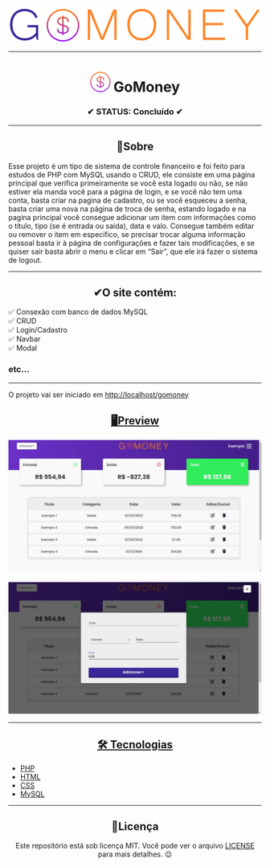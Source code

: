 <div align="center">
  <img width="700" src="./public/imgs/logo.png">
</div>

---

<h1 align="center"><img width="40" src="./public/imgs/logo_icon.png" /> GoMoney</h1>

<h3 align="center">✔ STATUS: Concluído ✔</h3>

---

<h2 align="center">📖Sobre</h2>

<p align="left">Esse projeto é um tipo de sistema de controle financeiro e foi feito para estudos de PHP com MySQL usando o CRUD, ele consiste em uma página principal que verifica primeiramente se você esta logado ou não, se não estiver ela manda você para a página de login, e se você não tem uma conta, basta criar na pagina de cadastro, ou se você esqueceu a senha, basta criar uma nova na página de troca de senha, estando logado e na pagina principal você consegue adicionar um item com informações como o título, tipo (se é entrada ou saída), data e valo. Consegue também editar ou remover o item em específico, se precisar trocar alguma informação pessoal basta ir à página de configurações e fazer tais modificações, e se quiser sair basta abrir o menu e clicar em “Sair”, que ele irá fazer o sistema de logout.</p>

---

<h2 align="center">✔O site contém:</h2>

✅ Consexão com banco de dados MySQL<br>
✅ CRUD<br>
✅ Login/Cadastro<br>
✅ Navbar<br>
✅ Modal<br>
### etc...
---

<p>O projeto vai ser iniciado em <a target="_blank" href='http://localhost/gomoney/'>http://localhost/gomoney</p>

<h2 align="center">🖥Preview</h2>

<img src="readme_imgs/gomoney.JPG" alt="Previw"></img>
<br>
<br>
<img src="readme_imgs/gomoney2.JPG" alt="Previw"></img>

---

<h2 align="center">🛠 Tecnologias</h2>

- [PHP](https://www.php.net/)
- [HTML](https://html.com/)
- [CSS](https://developer.mozilla.org/pt-BR/docs/Web/CSS)
- [MySQL](https://www.mysql.com/)

---

<h2 align="center">📝Licença</h2>

<p align="center">
   Este repositório está sob licença MIT. Você pode ver o arquivo <a href="https://github.com/gabriell-c/gomoney/blob/main/LICENSE"> LICENSE</a>
   para mais detalhes. 😉
</p>
